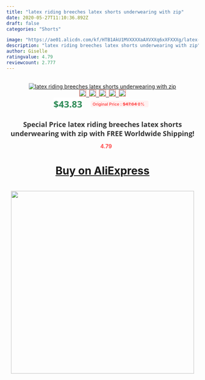 ```yaml
---
title: "latex riding breeches latex shorts underwearing with zip"
date: 2020-05-27T11:10:36.892Z
draft: false
categories: "Shorts"

image: "https://ae01.alicdn.com/kf/HTB1AkU1MVXXXXaAXVXXq6xXFXXXg/latex-riding-breeches-latex-shorts-underwearing-with-zip-cod-peice.jpg"
description: "latex riding breeches latex shorts underwearing with zip"
author: Giselle
ratingvalue: 4.79
reviewcount: 2.777
---
```

<br>
<div style="text-align: center;">
<a href="https://s.click.aliexpress.com/e/_AqoA6h" target="_blank" rel="nofollow noopener noreferrer"><img alt="latex riding breeches latex shorts underwearing with zip" class="magnifier-image" src="https://ae01.alicdn.com/kf/HTB1AkU1MVXXXXaAXVXXq6xXFXXXg/latex-riding-breeches-latex-shorts-underwearing-with-zip-cod-peice.jpg_640x640.jpg">
<br>
<img style="border:1px solid salmon" src="https://ae01.alicdn.com/kf/HTB1AkU1MVXXXXaAXVXXq6xXFXXXg/latex-riding-breeches-latex-shorts-underwearing-with-zip-cod-peice.jpg_120x120.jpg">&nbsp;&nbsp;<img style="border:1px solid salmon" src="https://ae01.alicdn.com/kf/HTB12.Z5MVXXXXcUXFXXq6xXFXXXh/latex-riding-breeches-latex-shorts-underwearing-with-zip-cod-peice.jpg_120x120.jpg">&nbsp;&nbsp;<img style="border:1px solid salmon" src="_120x120.jpg">&nbsp;&nbsp;<img style="border:1px solid salmon" src="_120x120.jpg">&nbsp;&nbsp;<img style="border:1px solid salmon" src="_120x120.jpg"></a></div><br0>
<div style="text-align: center;"><span style="background-color: white; border: 0px; box-sizing: border-box; color: seagreen; display: inline-block; font-family: &quot;open sans&quot; , &quot;arial&quot; , &quot;helvetica&quot; , sans-serif , &quot;heiti&quot;; font-size: 24px; font-stretch: inherit; font-weight: 700; line-height: inherit; margin: 0px 10px 0px 0px; padding: 0px; vertical-align: middle;">$43.83 </span>
<span style="background: rgb(255 , 241 , 241); border-radius: 3px; border: 0px; box-sizing: border-box; color: #ff4747; display: inline-block; font-family: inherit; font-size: 12px; font-stretch: inherit; font-style: inherit; font-variant: inherit; font-weight: 600; line-height: inherit; margin: 0px; padding: 2px 5px; transform: scale(0.9); vertical-align: middle;">Original Price : <b style="text-decoration: line-through;">$47.64 </b> 8%&nbsp;&nbsp;</span></div>
<h1 style="color: #333333; display: inline-block; font-family: &quot;open sans&quot; , &quot;arial&quot; , &quot;helvetica&quot; , sans-serif , &quot;heiti&quot;; font-size: 18px; font-stretch: inherit; font-weight: 700; text-align: center;">Special Price latex riding breeches latex shorts underwearing with zip with FREE Worldwide Shipping!</h1>
<div style="color: #ff4747; text-align: center;">
<img src="https://4.bp.blogspot.com/-M0ZcTcb-5uY/XleCXlxnR4I/AAAAAAAAAEc/OrjgMkXV1oMQFaCRZj5HQwOCBcu3w1FegCPcBGAYYCw/s1600/star.png" style="height: 15px;">&nbsp;<b>4.79</b></div>
<div class="button_cont" align="center"><a class="buynow_a" href="https://s.click.aliexpress.com/e/_AqoA6h" target="_blank" rel="nofollow noopener noreferrer"><H1>Buy on AliExpress</H1></a></div><br>
<div class="separator" style="clear: both; text-align: center;">
<img src="https://lh3.googleusercontent.com/-pTy5HemUv9M/XlePHvY0dAI/AAAAAAAAAE4/0nX5iRUoIWY8eMW9Dpxeirr157OZliDIgCLcBGAsYHQ/s1600/badge.gif" width="480">
</div>
